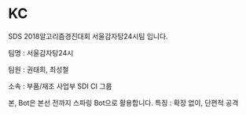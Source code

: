 # KC
SDS 2018알고리즘경진대회 서울감자탕24시팀 입니다.


팀명 : 서울감자탕24시

팀원 : 권태희, 최성철

소속 : 부품/재조 사업부 SDI CI 그룹


본, Bot은 본선 전까지 스파링 Bot으로 활용합니다.
특징 : 확장 없이, 단편적 공격